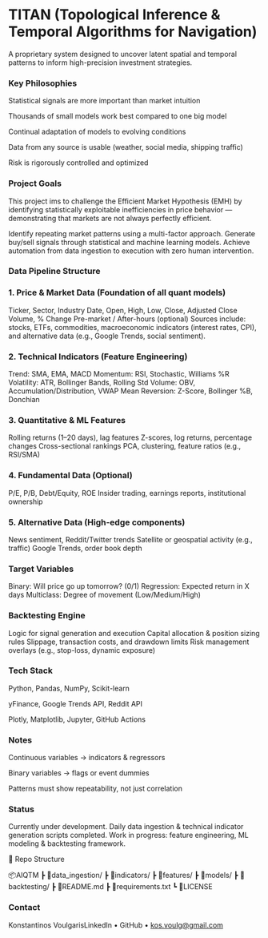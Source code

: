 # TITAN (Topological Inference & Temporal Algorithms for Navigation)

A proprietary system designed to uncover latent spatial and temporal patterns to inform high-precision investment strategies.

### Key Philosophies

Statistical signals are more important than market intuition

Thousands of small models work best compared to one big model

Continual adaptation of models to evolving conditions

Data from any source is usable (weather, social media, shipping traffic)

Risk is rigorously controlled and optimized

### Project Goals

This project ims to challenge the Efficient Market Hypothesis (EMH) 
by identifying statistically exploitable inefficiencies in price behavior — demonstrating that markets are not always perfectly efficient.

Identify repeating market patterns using a multi-factor approach.
Generate buy/sell signals through statistical and machine learning models.
Achieve automation from data ingestion to execution with zero human intervention.

### Data Pipeline Structure

### 1. Price & Market Data  (Foundation of all quant models)

Ticker, Sector, Industry
Date, Open, High, Low, Close, Adjusted Close
Volume, % Change
Pre-market / After-hours (optional)
Sources include: stocks, ETFs, commodities, macroeconomic indicators (interest rates, CPI), and alternative data (e.g., Google Trends, social sentiment).

### 2. Technical Indicators (Feature Engineering)

Trend: SMA, EMA, MACD
Momentum: RSI, Stochastic, Williams %R
Volatility: ATR, Bollinger Bands, Rolling Std
Volume: OBV, Accumulation/Distribution, VWAP
Mean Reversion: Z-Score, Bollinger %B, Donchian

### 3. Quantitative & ML Features

Rolling returns (1–20 days), lag features
Z-scores, log returns, percentage changes
Cross-sectional rankings
PCA, clustering, feature ratios (e.g., RSI/SMA)

### 4. Fundamental Data (Optional)

P/E, P/B, Debt/Equity, ROE
Insider trading, earnings reports, institutional ownership

### 5. Alternative Data (High-edge components)

News sentiment, Reddit/Twitter trends
Satellite or geospatial activity (e.g., traffic)
Google Trends, order book depth

### Target Variables

Binary: Will price go up tomorrow? (0/1)
Regression: Expected return in X days
Multiclass: Degree of movement (Low/Medium/High)

### Backtesting Engine

Logic for signal generation and execution
Capital allocation & position sizing rules
Slippage, transaction costs, and drawdown limits
Risk management overlays (e.g., stop-loss, dynamic exposure)


### Tech Stack

Python, Pandas, NumPy, Scikit-learn

yFinance, Google Trends API, Reddit API

Plotly, Matplotlib, Jupyter, GitHub Actions

### Notes

Continuous variables → indicators & regressors

Binary variables → flags or event dummies

Patterns must show repeatability, not just correlation

### Status

Currently under development. Daily data ingestion & technical indicator generation scripts completed. Work in progress: feature engineering, ML modeling & backtesting framework.

📂 Repo Structure

📦AIQTM
 ┣ 📁data_ingestion/
 ┣ 📁indicators/
 ┣ 📁features/
 ┣ 📁models/
 ┣ 📁backtesting/
 ┣ 📄README.md
 ┣ 📄requirements.txt
 ┗ 📄LICENSE

### Contact

Konstantinos VoulgarisLinkedIn • GitHub • kos.voulg@gmail.com

